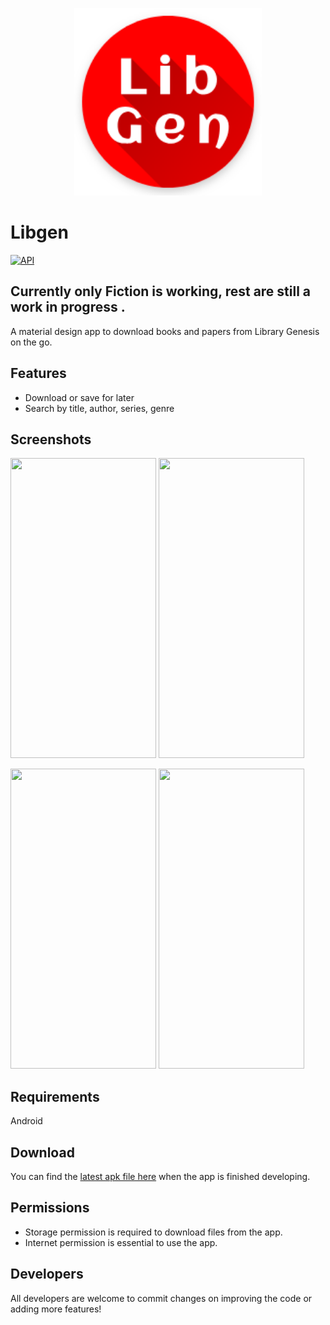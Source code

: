 <p align = "center">
  <img alt="react-native-paper" src="android/app/src/main/res/mipmap-xxxhdpi/ic_launcher.png?sanitize=true" width="300">
</p>

# Libgen
[![API](https://img.shields.io/badge/API-21%2B-brightgreen.svg?style=flat)](https://android-arsenal.com/api?level=21)

## Currently only Fiction is working, rest are still a work in progress .

A material design app to download books and papers from Library Genesis on the go.

## Features
* Download or save for later
* Search by title, author, series, genre


## Screenshots
<p align ="left">
  <img src="http://i67.tinypic.com/2wn5v9i.jpg" width="233" height="480">
  <img src="http://i68.tinypic.com/16is80n.jpg" width="233" height="480">
  <div>
  <img src="http://i66.tinypic.com/2m5mc14.jpg" width="233" height="480">
  <img src="http://i67.tinypic.com/15cyoeu.jpg" width="233" height="480">
</p>

## Requirements
Android 

## Download
You can find the [latest apk file here](http://gen.lib.rus.ec/) when the app is finished developing.

## Permissions
* Storage permission is required to download files from the app. 
* Internet permission is essential to use the app.

## Developers
All developers are welcome to commit changes on improving the code or adding more features!